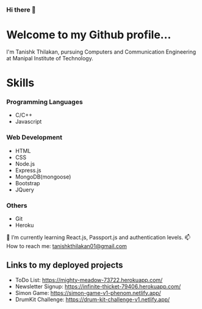 ### Hi there 👋

# Welcome to my Github profile...

I'm Tanishk Thilakan, pursuing Computers and Communication Engineering at Manipal Institute of Technology. 

# Skills

### Programming Languages
* C/C++
* Javascript

### Web Development
* HTML
* CSS
* Node.js
* Express.js
* MongoDB(mongoose)
* Bootstrap
* JQuery

### Others
* Git
* Heroku

🌱 I’m currently learning React.js, Passport.js and authentication levels.
📫 How to reach me: tanishkthilakan01@gmail.com


## Links to my deployed projects

* ToDo List:          https://mighty-meadow-73722.herokuapp.com/
* Newsletter Signup:  https://infinite-thicket-79406.herokuapp.com/
* Simon Game:         https://simon-game-v1-phenom.netlify.app/
* DrumKit Challenge:  https://drum-kit-challenge-v1.netlify.app/

<!--
**tanishk26/tanishk26** is a ✨ _special_ ✨ repository because its `README.md` (this file) appears on your GitHub profile.

Here are some ideas to get you started:

- 🔭 I’m currently working on ...
- 🌱 I’m currently learning ...
- 👯 I’m looking to collaborate on ...
- 🤔 I’m looking for help with ...
- 💬 Ask me about ...
- 📫 How to reach me: ...
- 😄 Pronouns: ...
- ⚡ Fun fact: ...
-->
